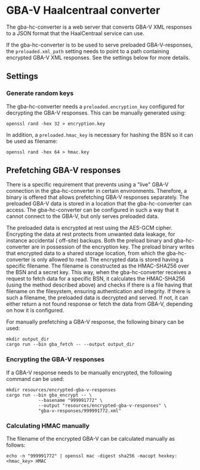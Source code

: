 # GBA-V Haalcentraal converter

The gba-hc-converter is a web server that converts GBA-V XML responses to a
JSON format that the HaalCentraal service can use.

If the gba-hc-converter is to be used to serve preloaded GBA-V-responses, the
`preloaded.xml_path` setting needs to point to a path containing encrypted GBA-V
XML responses. See the settings below for more details.

## Settings

### Generate random keys

The gba-hc-converter needs a `preloaded.encryption_key` configured for
decrypting the GBA-V responses. This can be manually generated using:

    openssl rand -hex 32 > encryption.key

In addition, a `preloaded.hmac_key` is necessary for hashing the BSN so it can
be used as filename:

    openssl rand -hex 64 > hmac.key

## Prefetching GBA-V responses

There is a specific requirement that prevents using a "live" GBA-V connection in
the gba-hc-converter in certain environments. Therefore, a binary is offered
that allows prefetching GBA-V responses separately. The preloaded GBA-V data is
stored in a location that the gba-hc-converter can access. The gba-hc-converter
can be configured in such a way that it cannot connect to the GBA-V, but only
serves preloaded data.

The preloaded data is encrypted at rest using the AES-GCM cipher. Encrypting the
data at rest protects from unwanted data leakage, for instance accidental (
off-site) backups. Both the preload binary and gba-hc-converter are in
possession of the encryption key. The preload binary writes that encrypted data
to a shared storage location, from which the gba-hc-converter is only allowed to
read. The encrypted data is stored having a specific filename. The filename is
constructed as the HMAC-SHA256 over the BSN and a secret key. This way, when the
gba-hc-converter receives a request to fetch data for a specific BSN, it
calculates the HMAC-SHA256 (using the method described above) and checks if
there is a file having that filename on the filesystem, ensuring authentication
and integrity. If there is such a filename, the preloaded data is decrypted and
served. If not, it can either return a not found response or fetch the data from
GBA-V, depending on how it is configured.

For manually prefetching a GBA-V response, the following binary can be used:

    mkdir output_dir
    cargo run --bin gba_fetch -- --output output_dir

### Encrypting the GBA-V responses

If a GBA-V response needs to be manually encrypted, the following command can be
used:

    mkdir resources/encrypted-gba-v-responses
    cargo run --bin gba_encrypt -- \
                --basename "999991772" \
                --output "resources/encrypted-gba-v-responses" \
                "gba-v-responses/999991772.xml"

### Calculating HMAC manually

The filename of the encrypted GBA-V can be calculated manually as follows:

    echo -n "999991772" | openssl mac -digest sha256 -macopt hexkey:<hmac_key> HMAC
